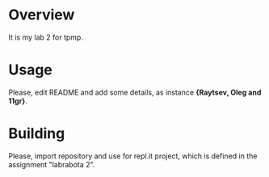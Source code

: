 # Overview

It is my lab 2 for tpmp.

# Usage

Please, edit README and add some details, as instance **{Raytsev, Oleg and 11gr}**.

# Building

Please, import repository and use for repl.it project, which is defined in the assignment "labrabota 2".
